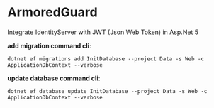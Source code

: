 # ArmoredGuard
Integrate IdentityServer with JWT (Json Web Token) in Asp.Net 5


<b>add migration command cli</b>:

<code>dotnet ef migrations add InitDatabase --project Data -s Web -c ApplicationDbContext --verbose </code>

<b>update database command cli</b>:

<code>dotnet ef database update InitDatabase --project Data -s Web -c ApplicationDbContext --verbose </code>
